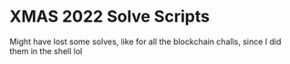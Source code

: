 # XMAS 2022 Solve Scripts

Might have lost some solves, like for all the blockchain challs, since I did them in the shell lol
